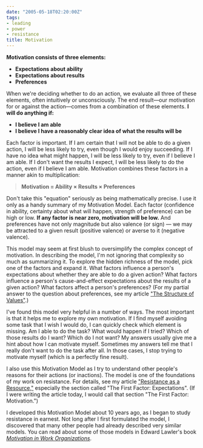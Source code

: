 ```yaml
---
date: "2005-05-18T02:20:00Z"
tags:
- leading
- power
- resistance
title: Motivation
---
```


**Motivation consists of three elements:**

- **Expectations about ability**
- **Expectations about results**
- **Preferences**

When we're deciding whether to do an action,
we evaluate all three of these elements,
often intuitively or unconsciously.
The end result—our motivation for or against the action—comes from a combination of these elements.
**I will do anything if:**

- **I believe I am able**
- **I believe I have a reasonably clear idea of what the results will be**

Each factor is important.
If I am certain that I will not be able to do a given action,
I will be less likely to try,
even though I would enjoy succeeding.
If I have no idea what might happen,
I will be less likely to try,
even if I believe I am able.
If I don't want the results I expect,
I will be less likely to do the action,
even if I believe I am able.
Motivation combines these factors in a manner akin to multiplication:

> **Motivation = Ability × Results × Preferences**

Don't take this "equation" seriously as being mathematically precise.
I use it only as a handy summary of my Motivation Model.
Each factor (confidence in ability,
certainty about what will happen,
strength of preference) can be high or low.
**If any factor is near zero, motivation will be low.**
And preferences have not only magnitude but also valence (or sign)
—
we may be attracted to a given result (positive valence) or averse to it (negative valence).

This model may seem at first blush to oversimplify the complex concept of motivation.
In describing the model,
I'm not ignoring that complexity so much as summarizing it.
To explore the hidden richness of the model,
pick one of the factors and expand it.
What factors influence a person's expectations about whether they are able to do a given action?
What factors influence a person's cause-and-effect expectations about the results of a given action?
What factors affect a person's preferences?
(For my partial answer to the question about preferences,
see my article ["The Structure of Values"](/2004/02/values/).)

I've found this model very helpful in a number of ways.
The most important is that it helps me to explore my own motivation.
If I find myself avoiding some task that I wish I would do,
I can quickly check which element is missing.
Am I able to do the task?
What would happen if I tried?
Which of those results do I want?
Which do I not want?
My answers usually give me a hint about how I can motivate myself.
Sometimes my answers tell me that I really don't want to do the task after all.
In those cases,
I stop trying to motivate myself
(which is a perfectly fine result).

I also use this Motivation Model as I try to understand other people's reasons for their actions (or inactions).
The model is one of the foundations of my work on resistance.
For details, see my article
["Resistance as a Resource,"](http://dhemery.com/articles/resistance_as_a_resource/)
especially the section called
"The First Factor: Expectations".
(If I were writing the article today,
I would call that section
"The First Factor: Motivation.")

I developed this Motivation Model about 10 years ago,
as I began to study resistance in earnest.
Not long after I first formulated the model,
I discovered that many other people had already described very similar models.
You can read about some of those models in Edward Lawler's book
[_Motivation in Work Organizations_](http://www.amazon.com/exec/obidos/ASIN/1555426611/dalehemery-20).
